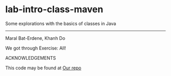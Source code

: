 # lab-intro-class-maven

Some explorations with the basics of classes in Java

---

Maral Bat-Erdene, Khanh Do

We got through Exercise: All!

ACKNOWLEDGEMENTS

This code may be found at [Our repo](https://github.com/1maral/lab-intro-classes-maven)
